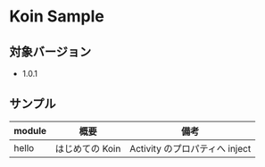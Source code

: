# Koin Sample

## 対象バージョン

* 1.0.1

## サンプル

| module | 概要 | 備考 |
| - | - | - |
| hello | はじめての Koin | Activity のプロパティへ inject |
